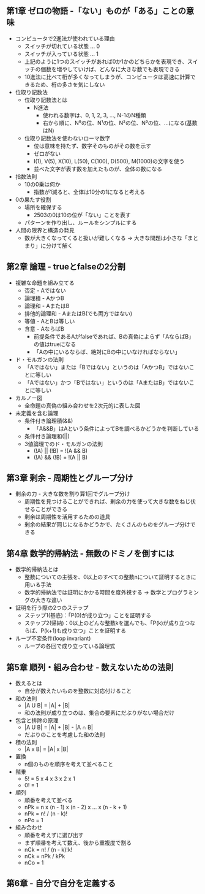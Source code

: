 ## 第1章 ゼロの物語 -「ない」ものが「ある」ことの意味
* コンピュータで2進法が使われている理由
  * スイッチが切れている状態 ... 0
  * スイッチが入っている状態 ... 1
  * 上記のように1つのスイッチがあれば0か1かのどちらかを表現でき、スイッチの個数を増やしていけば、どんなに大きな数でも表現できる
  * 10進法に比べて桁が多くなってしまうが、コンピュータは高速に計算できるため、桁の多さを気にしない
* 位取り記数法
  * 位取り記数法とは
    * N進法
      * 使われる数字は、0, 1, 2, 3, ..., N-1のN種類
      * 右から順に、N⁰の位、N¹の位、N²の位、N³の位、...になる(基数はN)
  * 位取り記数法を使わないローマ数字
    * 位は意味を持たず、数字そのものがその数を示す
    * ゼロがない
    * Ⅰ(1), V(5), X(10), L(50), C(100), D(500), M(1000)の文字を使う
    * 並べた文字が表す数を加えたものが、全体の数になる
* 指数法則
  * 10の0乗は何か
    * 指数が1減ると、全体は10分の1になると考える
* 0の果たす役割
  * 場所を確保する
    * 2503の0は10の位が「ない」ことを表す
  * パターンを作り出し、ルールをシンプルにする
* 人間の限界と構造の発見
  * 数が大きくなってくると扱いが難しくなる → 大きな問題は小さな「まとまり」に分けて解く

## 第2章 論理 - trueとfalseの2分割
* 複雑な命題を組み立てる
  * 否定 - Aではない
  * 論理積 - AかつB
  * 論理和 - AまたはB
  * 排他的論理和 - AまたはB(でも両方ではない)
  * 等値 - AとBは等しい
  * 含意 - AならばB
    * 前提条件であるAがfalseであれば、Bの真偽によらず「AならばB」の値はtrueになる
    * 「Aの中にいるならば、絶対にBの中にいなければならない」
* ド・モルガンの法則
  * 「Aではない」または「Bではない」というのは「AかつB」ではないことに等しい
  * 「Aではない」かつ「Bではない」というのは「AまたはB」ではないことに等しい
* カルノー図
  * 全命題の真偽の組み合わせを2次元的に表した図
* 未定義を含む論理
  * 条件付き論理積(&&)
    * 「A&&B」はAという条件によってBを調べるかどうかを判断している
  * 条件付き論理和(||)
  * 3値論理でのド・モルガンの法則
    * (!A) || (!B) = !(A && B)
    * (!A) && (!B) = !(A || B)

## 第3章 剰余 - 周期性とグループ分け
* 剰余の力 - 大きな数を割り算1回でグループ分け
  * 周期性を見つけることができれば、剰余の力を使って大きな数をねじ伏せることができる
  * 剰余は周期性を活用するための道具
  * 剰余の結果が同じになるかどうかで、たくさんのものをグループ分けできる

## 第4章 数学的帰納法 - 無数のドミノを倒すには
* 数学的帰納法とは
  * 整数についての主張を、0以上のすべての整数nについて証明するときに用いる手法
  * 数学的帰納法では証明にかかる時間を度外視する -> 数学とプログラミングの大きな違い
* 証明を行う際の2つのステップ
  * ステップ1(基底)：「P(0)が成り立つ」ことを証明する
  * ステップ2(帰納)：0以上のどんな整数kを選んでも、「P(k)が成り立つならば、P(k+1)も成り立つ」ことを証明する
* ループ不変条件(loop invariant)
  * ループの各回で成り立っている論理式

## 第5章 順列・組み合わせ - 数えないための法則
* 数えるとは
  * 自分が数えたいものを整数に対応付けること
* 和の法則
  * |A U B| = |A| + |B|
  * 和の法則が成り立つのは、集合の要素にだぶりがない場合だけ
* 包含と排除の原理
  * |A U B| = |A| + |B| - |A ∩ B|
  * だぶりのことを考慮した和の法則
* 積の法則
  * |A x B| = |A| x |B|
* 置換
  * n個のものを順序を考えて並べること
* 階乗
  * 5! = 5 x 4 x 3 x 2 x 1
  * 0! = 1
* 順列
  * 順番を考えて並べる
  * nPk = n x (n - 1) x (n - 2) x ... x (n - k + 1)
  * nPk = n! / (n - k)!
  * nPo = 1
* 組み合わせ
  * 順番を考えずに選び出す
  * まず順番を考えて数え、後から重複度で割る
  * nCk = n! / (n - k)!k!
  * nCk = nPk / kPk
  * nCo = 1

## 第6章 - 自分で自分を定義する
